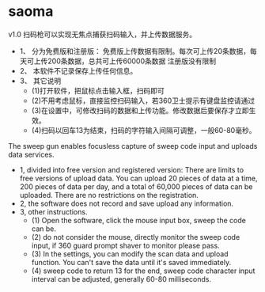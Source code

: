 # saoma
 v1.0
扫码枪可以实现无焦点捕获扫码输入，并上传数据服务。
- 1、 分为免费版和注册版：
    免费版上传数据有限制。每次可上传20条数据，每天可上传200条数据，总共可上传60000条数据
    注册版没有限制
- 2、 本软件不记录保存上传任何信息。
- 3、 其它说明
   - (1)打开软件，把鼠标点击输入框，扫码即可
   - (2)不用考虑鼠标，直接监控扫码输入，若360卫士提示有键盘监控请通过
   - (3)在设置中，可修改扫码的数据和上传功能。修改数据后要保存才立即生效。
   - (4)扫码以回车13为结束，扫码的字符输入间隔可调整，一般60-80毫秒。
   
The sweep gun enables focusless capture of sweep code input and uploads data services.
- 1, divided into free version and registered version:
    There are limits to free versions of upload data. You can upload 20 pieces of data at a time, 200 pieces of data per day, and a total of 60,000 pieces of data can be uploaded.
    There are no restrictions on the registration.
- 2, the software does not record and save upload any information.
- 3, other instructions.
   - (1) Open the software, click the mouse input box, sweep the code can be.
   - (2) do not consider the mouse, directly monitor the sweep code input, if 360 guard prompt shaver to monitor please pass.
   - (3) In the settings, you can modify the scan data and upload function. You can't save the data until it's saved immediately.
   - (4) sweep code to return 13 for the end, sweep code character input interval can be adjusted, generally 60-80 milliseconds.

